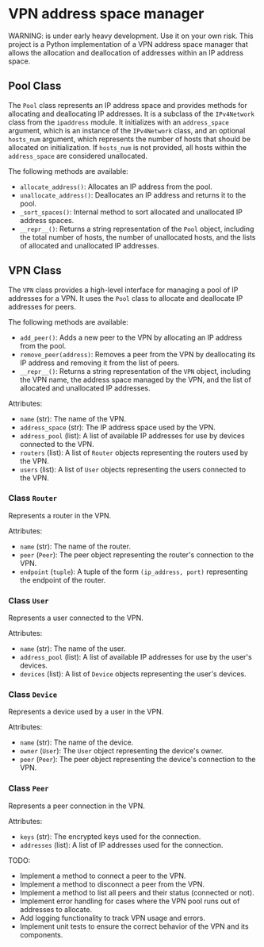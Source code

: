 # VPN address space manager

WARNING: is under early heavy development. Use it on your own risk.
This project is a Python implementation of a VPN address space manager that allows the allocation and deallocation of addresses within an IP address space.

## Pool Class

The `` Pool `` class represents an IP address space and provides methods for allocating and deallocating IP addresses. It is a subclass of the `` IPv4Network `` class from the `` ipaddress `` module. It initializes with an `` address_space `` argument, which is an instance of the `` IPv4Network `` class, and an optional `` hosts_num `` argument, which represents the number of hosts that should be allocated on initialization. If `` hosts_num `` is not provided, all hosts within the `` address_space `` are considered unallocated.

The following methods are available:

*   `` allocate_address() ``: Allocates an IP address from the pool.
*   `` unallocate_address() ``: Deallocates an IP address and returns it to the pool.
*   `` _sort_spaces() ``: Internal method to sort allocated and unallocated IP address spaces.
*   `` __repr__() ``: Returns a string representation of the `` Pool `` object, including the total number of hosts, the number of unallocated hosts, and the lists of allocated and unallocated IP addresses.

## VPN Class

The `` VPN `` class provides a high-level interface for managing a pool of IP addresses for a VPN. It uses the `` Pool `` class to allocate and deallocate IP addresses for peers.

The following methods are available:

*   `` add_peer() ``: Adds a new peer to the VPN by allocating an IP address from the pool.
*   `` remove_peer(address) ``: Removes a peer from the VPN by deallocating its IP address and removing it from the list of peers.
*   `` __repr__() ``: Returns a string representation of the `` VPN `` object, including the VPN name, the address space managed by the VPN, and the list of allocated and unallocated IP addresses.

Attributes:

*   `` name `` (str): The name of the VPN.
*   `` address_space `` (str): The IP address space used by the VPN.
*   `` address_pool `` (list): A list of available IP addresses for use by devices connected to the VPN.
*   `` routers `` (list): A list of `` Router `` objects representing the routers used by the VPN.
*   `` users `` (list): A list of `` User `` objects representing the users connected to the VPN.

### Class `` Router ``

Represents a router in the VPN.

Attributes:

*   `` name `` (str): The name of the router.
*   `` peer `` (`` Peer ``): The peer object representing the router's connection to the VPN.
*   `` endpoint `` (`` tuple ``): A tuple of the form `` (ip_address, port) `` representing the endpoint of the router.

### Class `` User ``

Represents a user connected to the VPN.

Attributes:

*   `` name `` (str): The name of the user.
*   `` address_pool `` (list): A list of available IP addresses for use by the user's devices.
*   `` devices `` (list): A list of `` Device `` objects representing the user's devices.

### Class `` Device ``

Represents a device used by a user in the VPN.

Attributes:

*   `` name `` (str): The name of the device.
*   `` owner `` (`` User ``): The `` User `` object representing the device's owner.
*   `` peer `` (`` Peer ``): The peer object representing the device's connection to the VPN.

### Class `` Peer ``

Represents a peer connection in the VPN.

Attributes:

*   `` keys `` (str): The encrypted keys used for the connection.
*   `` addresses `` (list): A list of IP addresses used for the connection.

TODO:

*   Implement a method to connect a peer to the VPN.
*   Implement a method to disconnect a peer from the VPN.
*   Implement a method to list all peers and their status (connected or not).
*   Implement error handling for cases where the VPN pool runs out of addresses to allocate.
*   Add logging functionality to track VPN usage and errors.
*   Implement unit tests to ensure the correct behavior of the VPN and its components.